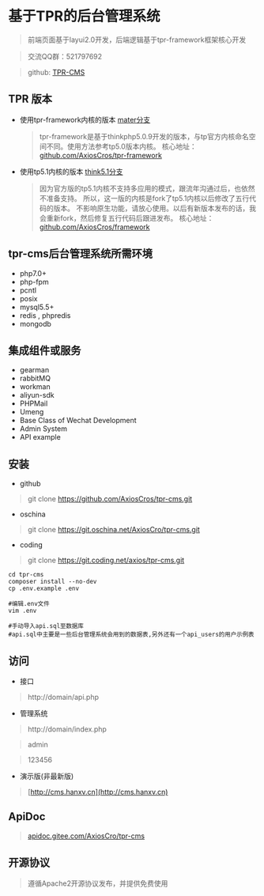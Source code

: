 基于TPR的后台管理系统
===============

> 前端页面基于layui2.0开发，后端逻辑基于tpr-framework框架核心开发

> 交流QQ群：521797692

> github: [TPR-CMS](https://github.com/AxiosCros/tpr-cms)

## TPR 版本

 * 使用tpr-framework内核的版本   [mater分支](https://github.com/AxiosCros/tpr-cms/tree/master)
    > tpr-framework是基于thinkphp5.0.9开发的版本，与tp官方内核命名空间不同。使用方法参考tp5.0版本内核。
    > 核心地址： [github.com/AxiosCros/tpr-framework](https://github.com/AxiosCros/tpr-framework)
 * 使用tp5.1内核的版本  [think5.1分支](https://github.com/AxiosCros/tpr-cms/tree/think5.1)
    > 因为官方版的tp5.1内核不支持多应用的模式，跟流年沟通过后，也依然不准备支持。
      所以，这一版的内核是fork了tp5.1内核以后修改了五行代码的版本。
      不影响原生功能，请放心使用。以后有新版本发布的话，我会重新fork，然后修复五行代码后跟进发布。
    > 核心地址： [github.com/AxiosCros/framework](https://github.com/AxiosCros/framework)


## tpr-cms后台管理系统所需环境
* php7.0+ 
* php-fpm 
* pcntl
* posix 
* mysql5.5+
* redis , phpredis
* mongodb


## 集成组件或服务

- gearman
- rabbitMQ
- workman
- aliyun-sdk
- PHPMail
- Umeng
- Base Class of Wechat Development
- Admin System
- API example

## 安装
* github
> git clone https://github.com/AxiosCros/tpr-cms.git

* oschina
> git clone https://git.oschina.net/AxiosCro/tpr-cms.git

* coding
> git clone https://git.coding.net/axios/tpr-cms.git

``` shell
cd tpr-cms
composer install --no-dev
cp .env.example .env

#编辑.env文件
vim .env

#手动导入api.sql至数据库
#api.sql中主要是一些后台管理系统会用到的数据表,另外还有一个api_users的用户示例表

```

## 访问
* 接口
 > http://domain/api.php
 
* 管理系统
 > http://domain/index.php
 
 > admin
 
 > 123456
 
* 演示版(非最新版)
 
 > [http://cms.hanxv.cn](http://cms.hanxv.cn)

## ApiDoc
 > [apidoc.gitee.com/AxiosCro/tpr-cms](https://apidoc.gitee.com/AxiosCro/tpr-cms)

## 开源协议
> 遵循Apache2开源协议发布，并提供免费使用